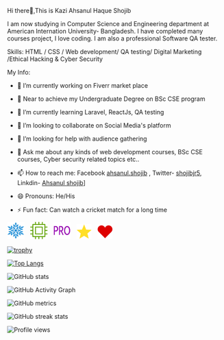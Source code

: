 Hi there👋,This is Kazi Ahsanul Haque Shojib

I am now studying in Computer Science and Engineering department at American Internation University- Bangladesh. I have completed many courses project, I love coding. I am also a professional Software QA tester.

Skills:  HTML / CSS / Web development/ QA testing/ Digital Marketing /Ethical Hacking & Cyber Security 

My Info:

- 🔭 I’m currently working on Fiverr market place
- 🔭 Near to achieve my Undergraduate Degree on BSc CSE program
- 🌱 I’m currently learning Laravel, ReactJs, QA testing
- 👯 I’m looking to collaborate on Social Media's platform
- 🤔 I’m looking for help with audience gathering
- 💬 Ask me about any kinds of web development courses, BSc CSE courses, Cyber security related topics etc..
- 📫 How to reach me: Facebook [ahsanul.shojib](https://www.facebook.com/ahsanul.shojib) , Twitter- [shojibjr5](https://twitter.com/shojibjr5), Linkdin- [Ahsanul shojib](https://www.linkedin.com/in/ahsanulshojib/)]
 
- 😄 Pronouns: He/His
- ⚡ Fun fact: Can watch a cricket match for a long time



<a href='https://archiveprogram.github.com/'><img src='https://raw.githubusercontent.com/acervenky/animated-github-badges/master/assets/acbadge.gif' width='40' height='40'></a> <a href='https://docs.github.com/en/developers'><img src='https://raw.githubusercontent.com/acervenky/animated-github-badges/master/assets/devbadge.gif' width='40' height='40'></a> <a href='https://github.com/pricing'><img src='https://raw.githubusercontent.com/acervenky/animated-github-badges/master/assets/pro.gif' width='40' height='40'></a> <a href='https://stars.github.com/'><img src='https://raw.githubusercontent.com/acervenky/animated-github-badges/master/assets/starbadge.gif' width='35' height='35'></a> <a href='https://docs.github.com/en/github/supporting-the-open-source-community-with-github-sponsors'><img src='https://raw.githubusercontent.com/acervenky/animated-github-badges/master/assets/sponsorbadge.gif' width='35' height='35'></a> 

[![trophy](https://github-profile-trophy.vercel.app/?username=shojibjr5)](https://github.com/ryo-ma/github-profile-trophy)

[![Top Langs](https://github-readme-stats.vercel.app/api/top-langs/?username=shojibjr5)](https://github.com/anuraghazra/github-readme-stats)

![GitHub stats](https://github-readme-stats.vercel.app/api?username=shojibjr5&show_icons=true)  

![GitHub Activity Graph](https://activity-graph.herokuapp.com/graph?username=shojibjr5)  

![GitHub metrics](https://metrics.lecoq.io/shojibjr5)  

![GitHub streak stats](https://github-readme-streak-stats.herokuapp.com/?user=shojibjr5)  

![Profile views](https://gpvc.arturio.dev/shojibjr5)  
